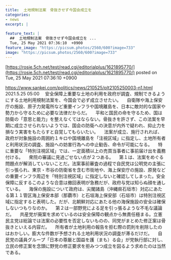 ```yaml
---
title:  土地規制法案　骨抜きせず今国会成立を  
categories:
- news
excerpt: |
  
feature_text: |
  ##  土地規制法案　骨抜きせず今国会成立を ...
  Tue, 25 May 2021 07:36:10  +0900
feature_image: "https://picsum.photos/2560/600?image=733"
image: "https://picsum.photos/2560/600?image=733"
---
```


[https://rosie.5ch.net/test/read.cgi/editorialplus/1621895770/](https://rosie.5ch.net/test/read.cgi/editorialplus/1621895770/)
posted on Tue, 25 May 2021 07:36:10  +0900

<!--more-->

https://www.sankei.com/politics/news/210525/plt2105250003-n1.html 2021.5.25 05:00 　安全保障上重要な土地の利用を政府が調査、規制できるようにする土地利用規制法案を、今国会で必ず成立させたい。 　自衛隊や海上保安庁の施設、原子力発電所など重要インフラや国境離島を、日本に敵対的な国家や勢力から守るために必要な法律だからだ。 　平和と国民の命を守るため、国は防衛の「意思と能力」を整えなくてはならない。骨抜きを許さず、この法案を早期に成立させられないようでは、国会の防衛への決意が内外で疑われ、抑止力を損なう実害をもたらすと自覚してもらいたい。 　法案が成立、施行されれば、政府が対象施設の周囲約１キロや国境離島を「注視区域」に指定し、土地所有者と利用状況の調査、施設への妨害行為への中止勧告、命令が可能になる。 　特に重要な「特別注視区域」では、一定面積以上の売買当事者に事前届け出を義務付ける。 　衆院の審議に見過ごせない点が２つある。 　第１は、法案をめぐる問題点が解消していないことだ。法案事前審査の過程で自民党は公明党の主張に引っ張られ、東京・市谷の防衛省を含む市街地や、海上保安庁の施設、原発などの重要インフラ周辺を「特別注視区域」に指定しないと確認してしまった。安全保障に反するこのような合意は撤回表明が急務だが、政府与党は知らぬ顔を通している。 　海保の施設について政府は、尖閣諸島（沖縄県石垣市）対応にあたる第１１管区海上保安本部（那覇市）と石垣海上保安部（石垣市）は特別注視区域に指定すると表明した。だが、北朝鮮対応にあたる他の海保施設の安全は確保しないつもりなのか。 　第２は一部野党による足を引っ張るような不毛な議論だ。 　共産党が廃案を求めているのは安全保障の観点から無責任極まる。立憲民主党は総論では法案の必要性を否定しないものの、同党がまとめた修正案は骨抜きといえる内容だ。 　所有者が土地利用の報告を拒む際の罰則を削除したのはおかしい。膨大な件数が予想される土地利用状況の調査が滞るだけだ。 　自民党の議員グループ「日本の尊厳と国益を護（まも）る会」が党執行部に対し、立民の修正案を念頭に野党の修正要求を拒みつつ成立を図るよう求めたのは当然である。
